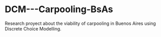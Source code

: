 # DCM---Carpooling-BsAs
Research proyect about the viability of carpooling in Buenos Aires using Discrete Choice Modelling.  
